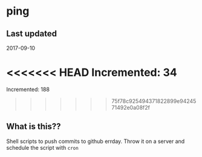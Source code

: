 # ping

## Last updated
2017-09-10

<<<<<<< HEAD
Incremented: 34
=======
Incremented: 188
>>>>>>> 75f78c925494371822899e9424571492e0a08f2f

## What is this?? 
Shell scripts to push commits to github errday. Throw it on a server and schedule the script with `cron`
